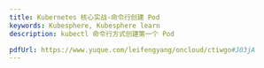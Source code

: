 ```yaml
---
title: Kubernetes 核心实战-命令行创建 Pod
keywords: Kubesphere, Kubesphere learn
description: kubectl 命令行方式创建第一个 Pod

pdfUrl: https://www.yuque.com/leifengyang/oncloud/ctiwgo#J03jA
---
```

